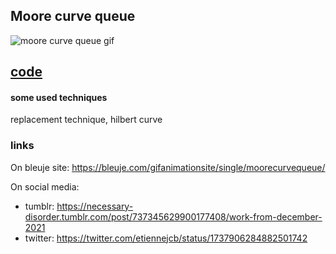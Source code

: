 ## Moore curve queue

![moore curve queue gif](https://bleuje.com/gifset/2023/2023_12_moorecurvequeue.gif)

## [code](https://github.com/Bleuje/processing-animations-code/blob/main/code/moorecurvequeue/moorecurvequeue.pde)

#### some used techniques

replacement technique, hilbert curve

### links

On bleuje site: https://bleuje.com/gifanimationsite/single/moorecurvequeue/

On social media:
 - tumblr: https://necessary-disorder.tumblr.com/post/737345629900177408/work-from-december-2021
 - twitter: https://twitter.com/etiennejcb/status/1737906284882501742
